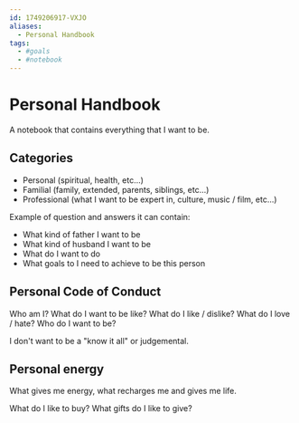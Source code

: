 ```yaml
---
id: 1749206917-VXJO
aliases:
  - Personal Handbook
tags:
  - #goals
  - #notebook
---
```


# Personal Handbook

A notebook that contains everything that I want to be.

## Categories

- Personal (spiritual, health, etc...)
- Familial (family, extended, parents, siblings, etc...)
- Professional (what I want to be expert in, culture, music / film, etc...)

Example of question and answers it can contain:

- What kind of father I want to be
- What kind of husband I want to be
- What do I want to do
- What goals to I need to achieve to be this person

## Personal Code of Conduct

Who am I? What do I want to be like? What do I like / dislike?
What do I love / hate? Who do I want to be?

I don't want to be a "know it all" or judgemental.

## Personal energy

What gives me energy, what recharges me and gives me life.

What do I like to buy? What gifts do I like to give?
